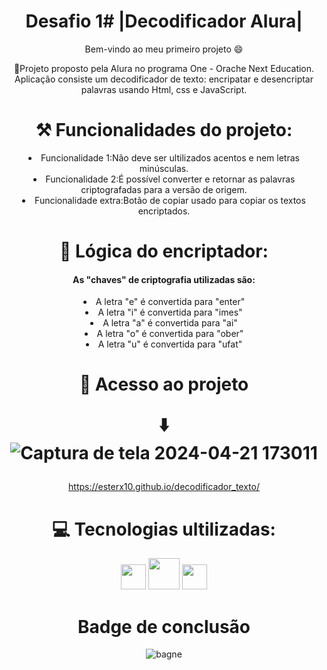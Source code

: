 <h1 align="center"> 
  Desafio 1# |Decodificador Alura| </h1>
  <p align="center"> Bem-vindo ao meu primeiro projeto 😄 </p>
<p align="center">🚀Projeto proposto pela Alura no programa One - Orache Next Education.
Aplicação consiste um decodificador de texto: encripatar e desencriptar palavras usando Html, css e JavaScript. </p>

<h1 align="center"> ⚒️ Funcionalidades do projeto: </h1>

<li align="center"> Funcionalidade 1:Não deve ser ultilizados acentos e nem letras minúsculas.
<li align="center"> Funcionalidade 2:É possível converter e retornar as palavras criptografadas para a versão de origem.
<li align="center"> Funcionalidade extra:Botão de copiar usado para copiar os textos encriptados.



<h1 align="center"> 🔑 Lógica do encriptador: 

</h1>

<h4 align= "center"> As "chaves" de criptografia utilizadas são: </h4>
<li align= "center">A letra "e" é convertida para "enter"
<li align= "center">A letra "i" é convertida para "imes"
<li align= "center">A letra "a" é convertida para "ai"
<li align= "center">A letra "o" é convertida para "ober"
<li align= "center">A letra "u" é convertida para "ufat"

<h1 align= "center"> 📂 Acesso ao projeto 
  
  ⬇️ 
![Captura de tela 2024-04-21 173011](https://github.com/Esterx10/descodificador_texto/assets/93721810/cd2c7b5b-903b-4d4c-85a0-eacb21396bbd)

</h1>

https://esterx10.github.io/decodificador_texto/

  
<h1 align= "center">💻 Tecnologias ultilizadas: </h1>
<img src="https://cdn.jsdelivr.net/gh/devicons/devicon@latest/icons/html5/html5-original.svg"  width="40" height="40"/> <img src="https://cdn.jsdelivr.net/gh/devicons/devicon@latest/icons/css3/css3-original-wordmark.svg" width="50" height="50" />
<img src="https://cdn.jsdelivr.net/gh/devicons/devicon@latest/icons/javascript/javascript-original.svg"  width="40" height="40" />

<h1>
  Badge de conclusão
</h1>

![bagne](https://github.com/Esterx10/decodificador_texto/assets/93721810/14a26a0f-3b41-4ef3-a734-5b6b2334f2e1)

          
